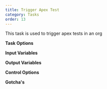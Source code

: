 ```yaml
---
title: Trigger Apex Test
category: Tasks
order: 13
---
```


This task is used to trigger apex tests in an org


**Task Options**



**Input Variables**

**Output Variables**

**Control Options**

**Gotcha's**